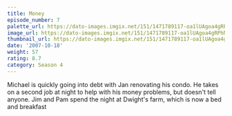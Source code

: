 ```yaml
---
title: Money
episode_number: 7
palette_url: https://dato-images.imgix.net/151/1471789117-oa1lUAgoa4gRPhNgZRdXOvQBY2y.jpg?ixlib=rb-1.1.0&ch=DPR%2CWidth&auto=enhance&palette=json
image_url: https://dato-images.imgix.net/151/1471789117-oa1lUAgoa4gRPhNgZRdXOvQBY2y.jpg?ixlib=rb-1.1.0&ch=DPR%2CWidth&auto=compress%2Cformat&w=500
thumbnail_url: https://dato-images.imgix.net/151/1471789117-oa1lUAgoa4gRPhNgZRdXOvQBY2y.jpg?ixlib=rb-1.1.0&ch=DPR%2CWidth&auto=enhance&w=500&h=280&fit=crop&fm=jpg
date: '2007-10-18'
weight: 57
rating: 8.7
category: Season 4
---
```


Michael is quickly going into debt with Jan renovating his condo. He takes on a second job at night to help with his money problems, but doesn't tell anyone. Jim and Pam spend the night at Dwight's farm, which is now a bed and breakfast